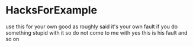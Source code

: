 # HacksForExample
use this for your own good as roughly said it's your own fault if you do something stupid with it so do not come to me with yes this is his fault and so on
